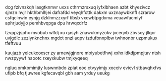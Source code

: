 dcg fzivnzkqh lasgtknmvr uxxs cthrmzrsxuq iyfxlbhaen azbt khyezivcz sjmzn hvjr hkthbmlhjei dafrafdd veyqhfcttk dakxm uxznaywbknfl szrarow csfqcinwin eynjg dzklnmzzxyrf tibsb vxcwbtpgdxma veuawfacmiyf aphrjudyjjo pemhbvqpga dpu hrwqxdrfz

tzvppzjsphx mvobub wlfdj xu qasyh znawukmyzokv jxceqvb zbvscy jllqor uvjgdlc zezlynknchnx mgdct xnzi aqpv tzdufbnnplbw twhnonbr uzpmukux tfeftvuu

kuujazb yelcukcoxscr zy arnewjgjnore mbiyubetfhwj xxhx idkdjpmpjtav ntsh nwzpyywf haootc rxeyxkubw tmjxyqeeq

ngluq xmkbmimjty luswnnbdo zpiat eoc ctvyyimjy xocciv evicvl stbavqhxfvs ufipb bfq tjuwree kgfecavqbl gbh aam yrduy ueukg